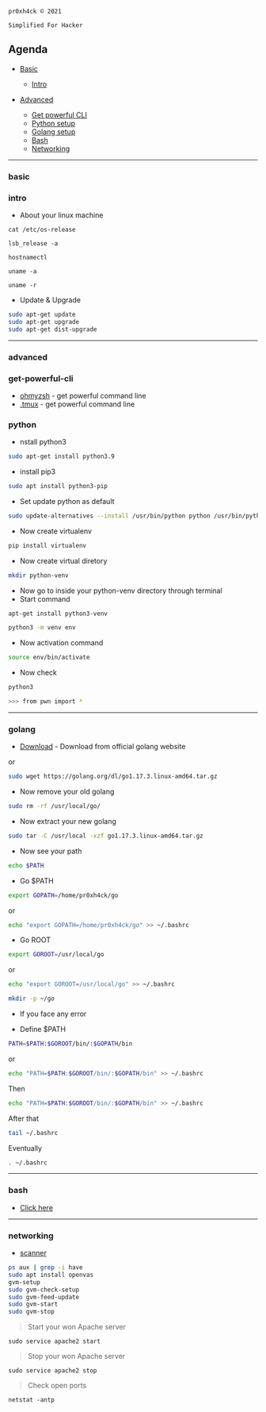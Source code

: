 ```pr0xh4ck © 2021```

```Simplified For Hacker```

## Agenda
 
 - [Basic](#basic)
   - [Intro](#intro)
  



 - [Advanced](#advanced)
   - [Get powerful CLI](#get-powerful-cli)
   - [Python setup](#python)
   - [Golang setup](#golang)
   - [Bash](#bash)
   - [Networking](#networking)







---


### basic


### intro
- About your linux machine
```
cat /etc/os-release

lsb_release -a

hostnamectl

uname -a 

uname -r 
```


- Update & Upgrade

```bash
sudo apt-get update
sudo apt-get upgrade 
sudo apt-get dist-upgrade
```










---























### advanced


### get-powerful-cli
- [ohmyzsh](https://github.com/ohmyzsh/ohmyzsh) - get powerful command line
- [.tmux](https://github.com/gpakosz/.tmux) - get powerful command line






### python


- nstall python3
```bash
sudo apt-get install python3.9
```


- install pip3
```bash
sudo apt install python3-pip
```

- Set update python as default 
```bash
sudo update-alternatives --install /usr/bin/python python /usr/bin/python3.9 10
```


- Now create virtualenv
```bash
pip install virtualenv
```

- Now create virtual diretory
```bash
mkdir python-venv
```
- Now go to inside your python-venv directory through terminal
- Start command

```bash
apt-get install python3-venv
```

```bash
python3 -m venv env
```

- Now activation command
```bash
source env/bin/activate
```

- Now check
```bash
python3 

>>> from pwn import *
```

----
### golang

- [Download](https://golang.org/dl/) - Download from official golang website 

or

```bash
sudo wget https://golang.org/dl/go1.17.3.linux-amd64.tar.gz
```

- Now remove your old golang
```bash
sudo rm -rf /usr/local/go/
```

- Now extract your new golang
```bash
sudo tar -C /usr/local -xzf go1.17.3.linux-amd64.tar.gz
```

- Now see your path
```bash
echo $PATH
```

- Go $PATH
```bash
export GOPATH=/home/pr0xh4ck/go
```

or

```bash
echo "export GOPATH=/home/pr0xh4ck/go" >> ~/.bashrc
```

- Go ROOT
```bash
export GOROOT=/usr/local/go
```
or

```bash
echo "export GOROOT=/usr/local/go" >> ~/.bashrc
```

```bash
mkdir -p ~/go
```


- If you face any error

- Define $PATH
```bash
PATH=$PATH:$GOROOT/bin/:$GOPATH/bin
```
or

```bash
echo "PATH=$PATH:$GOROOT/bin/:$GOPATH/bin" >> ~/.bashrc
```

Then 

```bash
echo "PATH=$PATH:$GOROOT/bin/:$GOPATH/bin" >> ~/.bashrc
```
After that 

```bash
tail ~/.bashrc
```
Eventually

```bash
. ~/.bashrc
```







----
### bash

- [Click here](https://github.com/pr0xh4ck/linux/blob/main/Bash.md)








-----
### networking

- [scanner](https://stafwag.github.io/blog/blog/2021/02/28/howto-install-opevas-on-kali/)
```bash
ps aux | grep -i have
sudo apt install openvas
gvm-setup 
sudo gvm-check-setup
sudo gvm-feed-update
sudo gvm-start
sudo gvm-stop
```


> Start your won Apache server 
```
sudo service apache2 start
```


> Stop your won Apache server
```
sudo service apache2 stop
```


> Check open ports
```
netstat -antp
```







